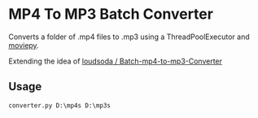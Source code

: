 # MP4 To MP3 Batch Converter

Converts a folder of .mp4 files to .mp3 using a ThreadPoolExecutor and [moviepy](https://zulko.github.io/moviepy/).

Extending the idea of [loudsoda / Batch-mp4-to-mp3-Converter](https://github.com/loudsoda/Batch-mp4-to-mp3-Converter)

## Usage

```
converter.py D:\mp4s D:\mp3s
```